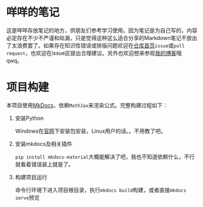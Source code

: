 # 咩咩的笔记

这是咩咩存放笔记的地方，供朋友们参考学习使用。因为笔记是为自己写的，内容必定存在不少不严谨和纰漏，只是觉得这种这么适合分享的Markdown笔记不放出了太浪费罢了。如果存在知识性错误或排版问题欢迎在[仓库首页](https://gitee.com/mrcer/pauc-note)`issue`或`pull request`，也欢迎在issue区提出合理建议。另外也欢迎想来参观[我的博客](https://mrcer.gitee.io/blog)哦qwq。

# 项目构建

本项目使用[MkDocs](https://www.mkdocs.org/)，依赖`MathJax`来渲染公式。完整构建过程如下：

1. 安装Python

    Windows在[官网](https://www.python.org/)下安装包安装，Linux用户的话。。不用教了吧。

2. 安装mkdocs及相关插件

    `pip install mkdocs-material`大概能解决了吧，我也不知道依赖什么，不行就看着错误装上就是了。
    
3. 构建项目运行

    命令行环境下进入项目根目录，执行`mkdocs build`构建，或者直接`mkdocs serve`预览
